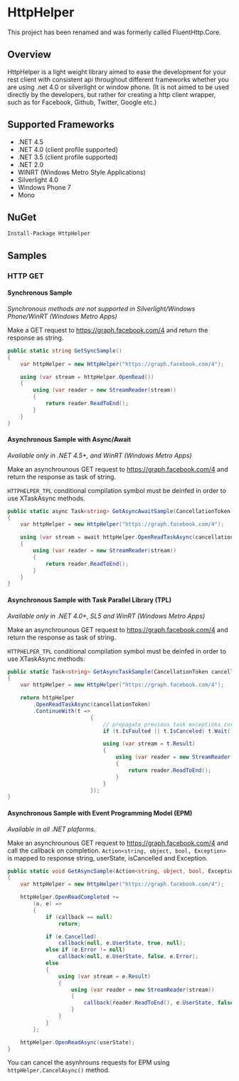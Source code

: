# HttpHelper

This project has been renamed and was formerly called FluentHttp.Core.

## Overview
HttpHelper is a light weight library aimed to ease the development for your rest client with
consistent api throughout different frameworks whether you are using .net 4.0 or silverlight or
window phone. (It is not aimed to be used directly by the developers, but rather for creating 
a http client wrapper, such as for Facebook, Github, Twitter, Google etc.)

## Supported Frameworks

* .NET 4.5
* .NET 4.0 (client profile supported)
* .NET 3.5 (client profile supported)
* .NET 2.0
* WINRT (Windows Metro Style Applications)
* Silverlight 4.0
* Windows Phone 7
* Mono

## NuGet

```
Install-Package HttpHelper
```

## Samples

### HTTP GET

#### Synchronous Sample

*Synchronous methods are not supported in Silverlight/Windows Phone/WinRT (Windows Metro Apps)*

Make a GET request to https://graph.facebook.com/4 and return the response as string.

```csharp
public static string GetSyncSample()
{
    var httpHelper = new HttpHelper("https://graph.facebook.com/4");

    using (var stream = httpHelper.OpenRead())
    {
        using (var reader = new StreamReader(stream))
        {
            return reader.ReadToEnd();
        }
    }
}
```

#### Asynchronous Sample with Async/Await

*Available only in .NET 4.5+, and WinRT (Windows Metro Apps)*

Make an asynchrounous GET request to https://graph.facebook.com/4 and return the response as task of string.

`HTTPHELPER_TPL` conditional compilation symbol must be deinfed in order to use XTaskAsync methods.

```csharp
public static async Task<string> GetAsyncAwaitSample(CancellationToken cancellationToken = default(CancellationToken))
{
    var httpHelper = new HttpHelper("https://graph.facebook.com/4");

    using (var stream = await httpHelper.OpenReadTaskAsync(cancellationToken))
    {
        using (var reader = new StreamReader(stream))
        {
            return reader.ReadToEnd();
        }
    }
}
```

#### Asynchronous Sample with Task Parallel Library (TPL)

*Available only in .NET 4.0+, SL5 and WinRT (Windows Metro Apps)*

Make an asynchrounous GET request to https://graph.facebook.com/4 and return the response as task of string.

`HTTPHELPER_TPL` conditional compilation symbol must be deinfed in order to use XTaskAsync methods.

```csharp
public static Task<string> GetAsyncTaskSample(CancellationToken cancellationToken = default(CancellationToken))
{
    var httpHelper = new HttpHelper("https://graph.facebook.com/4");

    return httpHelper
        .OpenReadTaskAsync(cancellationToken)
        .ContinueWith(t =>
                          {
                              // propagate previous task exceptions correctly.
                              if (t.IsFaulted || t.IsCanceled) t.Wait();

                              using (var stream = t.Result)
                              {
                                  using (var reader = new StreamReader(stream))
                                  {
                                      return reader.ReadToEnd();
                                  }
                              }
                          });
}
```

#### Asynchronous Sample with Event Programming Model (EPM)

*Available in all .NET plaforms.*

Make an asynchrounous GET request to https://graph.facebook.com/4 and call the callback on completion.
`Action<string, object, bool, Exception>` is mapped to response string, userState, isCancelled and Exception. 

```csharp
public static void GetAsyncSample(Action<string, object, bool, Exception> callback = null, object userState = null)
{
    var httpHelper = new HttpHelper("https://graph.facebook.com/4");

    httpHelper.OpenReadCompleted +=
        (o, e) =>
        {
            if (callback == null)
                return;

            if (e.Cancelled)
                callback(null, e.UserState, true, null);
            else if (e.Error != null)
                callback(null, e.UserState, false, e.Error);
            else
            {
                using (var stream = e.Result)
                {
                    using (var reader = new StreamReader(stream))
                    {
                        callback(reader.ReadToEnd(), e.UserState, false, null);
                    }
                }
            }
        };

    httpHelper.OpenReadAsync(userState);
}
```

You can cancel the asynhrouns requests for EPM using `httpHelper.CancelAsync()` method.